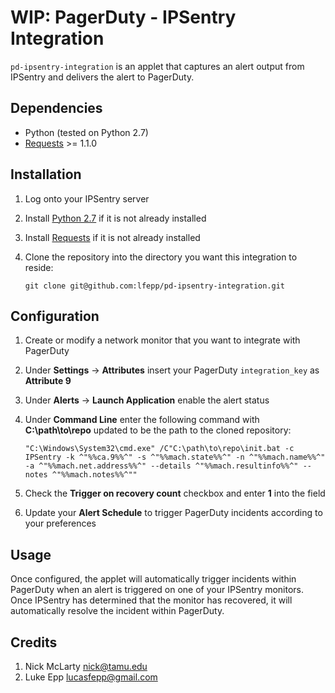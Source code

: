 # WIP: PagerDuty - IPSentry Integration

`pd-ipsentry-integration` is an applet that captures an alert output from IPSentry and delivers the alert to PagerDuty.

## Dependencies

* Python (tested on Python 2.7)
* [Requests](http://docs.python-requests.org/en/latest/) >= 1.1.0

## Installation

1. Log onto your IPSentry server

1. Install [Python 2.7](https://www.python.org/downloads/) if it is not already installed

1. Install [Requests](http://docs.python-requests.org/en/latest/user/install/) if it is not already installed

1. Clone the repository into the directory you want this integration to reside:

    ```
    git clone git@github.com:lfepp/pd-ipsentry-integration.git
    ```

## Configuration

1. Create or modify a network monitor that you want to integrate with PagerDuty

1. Under **Settings** -> **Attributes** insert your PagerDuty `integration_key` as **Attribute 9**

1. Under **Alerts** -> **Launch Application** enable the alert status

1. Under **Command Line** enter the following command with **C:\path\to\repo** updated to be the path to the cloned repository:

    ```
    "C:\Windows\System32\cmd.exe" /C"C:\path\to\repo\init.bat -c IPSentry -k ^"%%ca.9%%^" -s ^"%%mach.state%%^" -n ^"%%mach.name%%^" -a ^"%%mach.net.address%%^" --details ^"%%mach.resultinfo%%^" --notes ^"%%mach.notes%%^""
    ```

1. Check the **Trigger on recovery count** checkbox and enter **1** into the field

1. Update your **Alert Schedule** to trigger PagerDuty incidents according to your preferences

## Usage

Once configured, the applet will automatically trigger incidents within PagerDuty when an alert is triggered on one of your IPSentry monitors. Once IPSentry has determined that the monitor has recovered, it will automatically resolve the incident within PagerDuty.

## Credits

1. Nick McLarty <nick@tamu.edu>
1. Luke Epp <lucasfepp@gmail.com>
